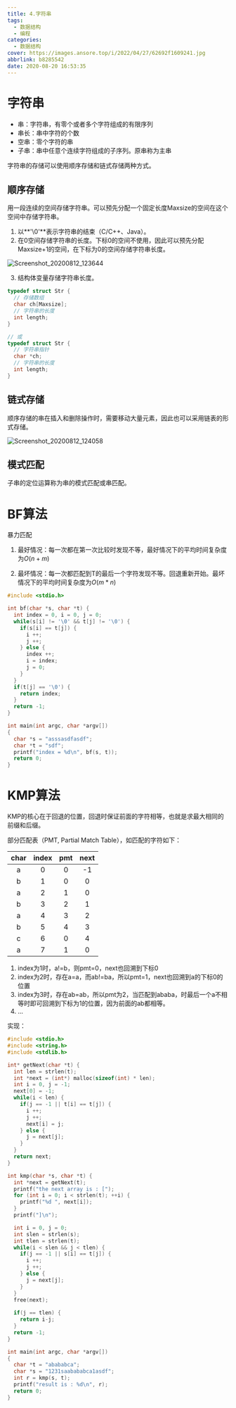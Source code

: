 ```yaml
---
title: 4.字符串
tags:
  - 数据结构
  - 编程
categories:
  - 数据结构
cover: https://images.ansore.top/i/2022/04/27/62692f1609241.jpg
abbrlink: b8285542
date: 2020-08-20 16:53:35
---
```


# 字符串

- 串：字符串，有零个或者多个字符组成的有限序列
- 串长：串中字符的个数
- 空串：零个字符的串
- 子串：串中任意个连续字符组成的子序列。原串称为主串

字符串的存储可以使用顺序存储和链式存储两种方式。

## 顺序存储

用一段连续的空间存储字符串。可以预先分配一个固定长度Maxsize的空间在这个空间中存储字符串。

1. 以**'\0'**表示字符串的结束（C/C++、Java）。
2. 在0空间存储字符串的长度。下标0的空间不使用，因此可以预先分配Maxsize+1的空间，在下标为0的空间存储字符串长度。

![Screenshot_20200812_123644](https://images.ansore.top/i/2022/05/01/626e32fdb362c.png)

3. 结构体变量存储字符串长度。

```c
typedef struct Str {
  // 存储数组
  char ch[Maxsize];
  // 字符串的长度
  int length;
}

// 或
typedef struct Str {
  // 字符串指针
  char *ch;
  // 字符串的长度
  int length;
}
```

## 链式存储

顺序存储的串在插入和删除操作时，需要移动大量元素，因此也可以采用链表的形式存储。

![Screenshot_20200812_124058](https://images.ansore.top/i/2022/05/01/626e33008b81b.png)

## 模式匹配

子串的定位运算称为串的模式匹配或串匹配。

# BF算法

暴力匹配

1. 最好情况：每一次都在第一次比较时发现不等，最好情况下的平均时间复杂度为$O(n+m)$

2. 最坏情况：每一次都匹配到T的最后一个字符发现不等。回退重新开始。最坏情况下的平均时间复杂度为$O(m*n)$

```c
#include <stdio.h>

int bf(char *s, char *t) {
  int index = 0, i = 0, j = 0;
  while(s[i] != '\0' && t[j] != '\0') {
    if(s[i] == t[j]) {
      i ++;
      j ++;
    } else {
      index ++;
      i = index;
      j = 0;
    }
  }
  if(t[j] == '\0') {
    return index;
  }
  return -1;
}

int main(int argc, char *argv[])
{
  char *s = "asssasdfasdf";
  char *t = "sdf";
  printf("index = %d\n", bf(s, t));
  return 0;
}
```

# KMP算法

KMP的核心在于回退的位置，回退时保证前面的字符相等，也就是求最大相同的前缀和后缀。

部分匹配表（PMT, Partial Match Table），如匹配的字符如下：

| char | index | pmt  | next |
| :--: | :---: | :--: | :--: |
|  a   |   0   |  0   |  -1  |
|  b   |   1   |  0   |  0   |
|  a   |   2   |  1   |  0   |
|  b   |   3   |  2   |  1   |
|  a   |   4   |  3   |  2   |
|  b   |   5   |  4   |  3   |
|  c   |   6   |  0   |  4   |
|  a   |   7   |  1   |  0   |

1. index为1时，a!=b，则pmt=0，next也回溯到下标0
2. index为2时，存在a=a，而ab!=ba，所以pmt=1，next也回溯到a的下标0的位置
3. index为3时，存在ab=ab，所以pmt为2，当匹配到ababa，时最后一个a不相等时即可回溯到下标为1的位置，因为前面的ab都相等。
4. ...

实现：

```c
#include <stdio.h>
#include <string.h>
#include <stdlib.h>

int* getNext(char *t) {
  int len = strlen(t);
  int *next = (int*) malloc(sizeof(int) * len);
  int i = 0, j = -1;
  next[0] = -1;
  while(i < len) {
    if(j == -1 || t[i] == t[j]) {
      i ++;
      j ++;
      next[i] = j;
    } else {
      j = next[j];
    }
  }
  return next;
}

int kmp(char *s, char *t) {
  int *next = getNext(t);
  printf("the next array is : [");
  for (int i = 0; i < strlen(t); ++i) {
    printf("%d ", next[i]);
  }
  printf("]\n");

  int i = 0, j = 0;
  int slen = strlen(s);
  int tlen = strlen(t);
  while(i < slen && j < tlen) {
    if(j == -1 || s[i] == t[j]) {
      i ++;
      j ++;
    } else {
      j = next[j];
    }
  }
  free(next);
  
  if(j == tlen) {
    return i-j;
  }
  return -1;
}

int main(int argc, char *argv[])
{
  char *t = "abababca";
  char *s = "1231saabababca1asdf";
  int r = kmp(s, t);
  printf("result is : %d\n", r);
  return 0;
}
```

